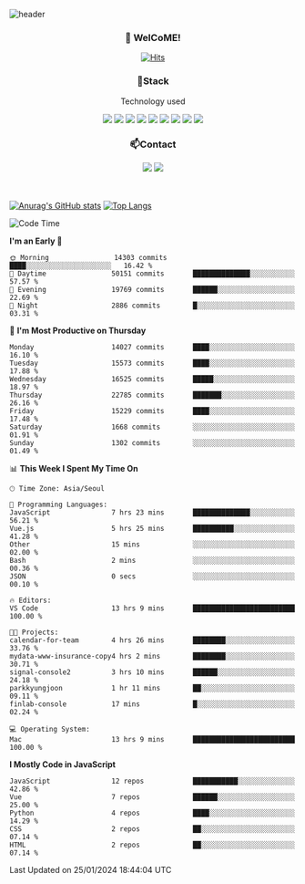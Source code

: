 ![header](https://capsule-render.vercel.app/api?type=waving&color=gradient&height=200&text=Kyungjoon&fontAlign=70&fontAlignY=40&animation=twinkling)

<h3 align="center">👋 WelCoME!</h3>

<div align=center>
  
[![Hits](https://hits.seeyoufarm.com/api/count/incr/badge.svg?url=https%3A%2F%2Fgithub.com%2Fuvula6921&count_bg=%2322BAC9&title_bg=%23827F7F&icon=iconify.svg&icon_color=%2325A27F&title=visits&edge_flat=false)](https://hits.seeyoufarm.com)
  
</div>
<h3 align="center">📌Stack</h3>
<p align="center">Technology used</p>
<div align="center"><img src="https://img.shields.io/badge/HTML5-E34F26?style=flat-square&logo=HTML5&logoColor=white"></img> <img src="https://img.shields.io/badge/CSS3-0A84FF?style=flat-square&logo=CSS3&logoColor=white"></img> <img src="https://img.shields.io/badge/JavaScript-FFCD11?style=flat-square&logo=JavaScript&logoColor=white"></img> <img src="https://img.shields.io/badge/React-00BCF6?style=flat-square&logo=React&logoColor=white"></img> <img src="https://img.shields.io/badge/jQuery-3655FF?style=flat-square&logo=jQuery&logoColor=white"></img> <img src="https://img.shields.io/badge/Ruby-E0115F?style=flat-square&logo=Ruby&logoColor=white"></img> <img src="https://img.shields.io/badge/Python-4B8BBE?style=flat-square&logo=Python&logoColor=white"></img> <img src="https://img.shields.io/badge/Vue-4FC08D?style=flat-square&logo=Vue.js&logoColor=white"></img> <img src="https://img.shields.io/badge/Nuxt-00DC82?style=flat-square&logo=Nuxt.js&logoColor=white"></img></div>

<h3 align="center">📫Contact</h3>
<div align="center"><a href="https://velog.io/@uvula6921/"><img src="https://img.shields.io/badge/Blog-20c997?style=flat-square&logo=V&logoColor=white"/></a> <a href="pkj6921@gmail.com"><img src="https://img.shields.io/badge/Gmail-EA4335?style=flat-square&logo=Gmail&logoColor=white"/></a></div>
<br>
<br>

[![Anurag's GitHub stats](https://github-readme-stats.vercel.app/api?username=uvula6921&hide=stars,issues&show_icons=true&count_private=true&theme=tokyonight)](https://github.com/anuraghazra/github-readme-stats)
[![Top Langs](https://github-readme-stats.vercel.app/api/top-langs/?username=uvula6921&hide=css,jupyter%20notebook,html&exclude_repo=uvula6921,uvula6921.github.io&layout=compact&langs_count=8)](https://github.com/anuraghazra/github-readme-stats)

<!--START_SECTION:waka-->
![Code Time](http://img.shields.io/badge/Code%20Time-2%2C041%20hrs%2021%20mins-blue)

**I'm an Early 🐤** 

```text
🌞 Morning                14303 commits       ████░░░░░░░░░░░░░░░░░░░░░   16.42 % 
🌆 Daytime                50151 commits       ██████████████░░░░░░░░░░░   57.57 % 
🌃 Evening                19769 commits       ██████░░░░░░░░░░░░░░░░░░░   22.69 % 
🌙 Night                  2886 commits        █░░░░░░░░░░░░░░░░░░░░░░░░   03.31 % 
```
📅 **I'm Most Productive on Thursday** 

```text
Monday                   14027 commits       ████░░░░░░░░░░░░░░░░░░░░░   16.10 % 
Tuesday                  15573 commits       ████░░░░░░░░░░░░░░░░░░░░░   17.88 % 
Wednesday                16525 commits       █████░░░░░░░░░░░░░░░░░░░░   18.97 % 
Thursday                 22785 commits       ███████░░░░░░░░░░░░░░░░░░   26.16 % 
Friday                   15229 commits       ████░░░░░░░░░░░░░░░░░░░░░   17.48 % 
Saturday                 1668 commits        ░░░░░░░░░░░░░░░░░░░░░░░░░   01.91 % 
Sunday                   1302 commits        ░░░░░░░░░░░░░░░░░░░░░░░░░   01.49 % 
```


📊 **This Week I Spent My Time On** 

```text
🕑︎ Time Zone: Asia/Seoul

💬 Programming Languages: 
JavaScript               7 hrs 23 mins       ██████████████░░░░░░░░░░░   56.21 % 
Vue.js                   5 hrs 25 mins       ██████████░░░░░░░░░░░░░░░   41.28 % 
Other                    15 mins             ░░░░░░░░░░░░░░░░░░░░░░░░░   02.00 % 
Bash                     2 mins              ░░░░░░░░░░░░░░░░░░░░░░░░░   00.36 % 
JSON                     0 secs              ░░░░░░░░░░░░░░░░░░░░░░░░░   00.10 % 

🔥 Editors: 
VS Code                  13 hrs 9 mins       █████████████████████████   100.00 % 

🐱‍💻 Projects: 
calendar-for-team        4 hrs 26 mins       ████████░░░░░░░░░░░░░░░░░   33.76 % 
mydata-www-insurance-copy4 hrs 2 mins        ████████░░░░░░░░░░░░░░░░░   30.71 % 
signal-console2          3 hrs 10 mins       ██████░░░░░░░░░░░░░░░░░░░   24.18 % 
parkkyungjoon            1 hr 11 mins        ██░░░░░░░░░░░░░░░░░░░░░░░   09.11 % 
finlab-console           17 mins             █░░░░░░░░░░░░░░░░░░░░░░░░   02.24 % 

💻 Operating System: 
Mac                      13 hrs 9 mins       █████████████████████████   100.00 % 
```

**I Mostly Code in JavaScript** 

```text
JavaScript               12 repos            ███████████░░░░░░░░░░░░░░   42.86 % 
Vue                      7 repos             ██████░░░░░░░░░░░░░░░░░░░   25.00 % 
Python                   4 repos             ████░░░░░░░░░░░░░░░░░░░░░   14.29 % 
CSS                      2 repos             ██░░░░░░░░░░░░░░░░░░░░░░░   07.14 % 
HTML                     2 repos             ██░░░░░░░░░░░░░░░░░░░░░░░   07.14 % 
```




 Last Updated on 25/01/2024 18:44:04 UTC
<!--END_SECTION:waka-->
